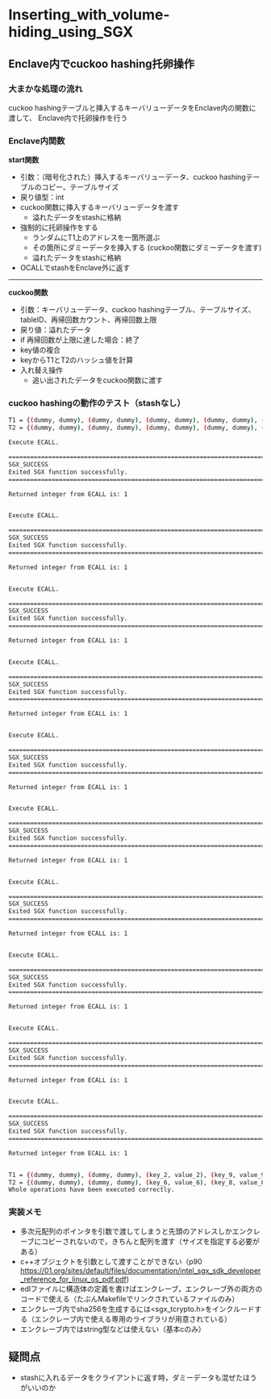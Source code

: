 # Inserting_with_volume-hiding_using_SGX

## Enclave内でcuckoo hashing托卵操作
### 大まかな処理の流れ
cuckoo hashingテーブルと挿入するキーバリューデータをEnclave内の関数に渡して、
Enclave内で托卵操作を行う

### Enclave内関数
**start関数**
- 引数：（暗号化された）挿入するキーバリューデータ、cuckoo hashingテーブルのコピー、テーブルサイズ
- 戻り値型：int
- cuckoo関数に挿入するキーバリューデータを渡す
    - 溢れたデータをstashに格納
- 強制的に托卵操作をする
    - ランダムにT1上のアドレスを一箇所選ぶ
    - その箇所にダミーデータを挿入する (cuckoo関数にダミーデータを渡す)
    - 溢れたデータをstashに格納
- OCALLでstashをEnclave外に返す
---
**cuckoo関数**
- 引数：キーバリューデータ、cuckoo hashingテーブル、テーブルサイズ、tableID、再帰回数カウント、再帰回数上限
- 戻り値：溢れたデータ
- if 再帰回数が上限に達した場合：終了
- key値の複合
- keyからT1とT2のハッシュ値を計算
- 入れ替え操作
    - 追い出されたデータをcuckoo関数に渡す

### cuckoo hashingの動作のテスト（stashなし）
```bash
T1 = {(dummy, dummy), (dummy, dummy), (dummy, dummy), (dummy, dummy), (dummy, dummy), (dummy, dummy), (dummy, dummy), (dummy, dummy), (dummy, dummy), (dummy, dummy)}
T2 = {(dummy, dummy), (dummy, dummy), (dummy, dummy), (dummy, dummy), (dummy, dummy), (dummy, dummy), (dummy, dummy), (dummy, dummy), (dummy, dummy), (dummy, dummy)}

Execute ECALL.

=============================================================================
SGX_SUCCESS
Exited SGX function successfully.
=============================================================================

Returned integer from ECALL is: 1


Execute ECALL.

=============================================================================
SGX_SUCCESS
Exited SGX function successfully.
=============================================================================

Returned integer from ECALL is: 1


Execute ECALL.

=============================================================================
SGX_SUCCESS
Exited SGX function successfully.
=============================================================================

Returned integer from ECALL is: 1


Execute ECALL.

=============================================================================
SGX_SUCCESS
Exited SGX function successfully.
=============================================================================

Returned integer from ECALL is: 1


Execute ECALL.

=============================================================================
SGX_SUCCESS
Exited SGX function successfully.
=============================================================================

Returned integer from ECALL is: 1


Execute ECALL.

=============================================================================
SGX_SUCCESS
Exited SGX function successfully.
=============================================================================

Returned integer from ECALL is: 1


Execute ECALL.

=============================================================================
SGX_SUCCESS
Exited SGX function successfully.
=============================================================================

Returned integer from ECALL is: 1


Execute ECALL.

=============================================================================
SGX_SUCCESS
Exited SGX function successfully.
=============================================================================

Returned integer from ECALL is: 1


Execute ECALL.

=============================================================================
SGX_SUCCESS
Exited SGX function successfully.
=============================================================================

Returned integer from ECALL is: 1


Execute ECALL.

=============================================================================
SGX_SUCCESS
Exited SGX function successfully.
=============================================================================

Returned integer from ECALL is: 1


T1 = {(dummy, dummy), (dummy, dummy), (key_2, value_2), (key_9, value_9), (dummy, dummy), (key_4, value_4), (key_5, value_5), (key_7, value_7), (dummy, dummy), (key_3, value_3)}
T2 = {(dummy, dummy), (dummy, dummy), (key_6, value_6), (key_8, value_8), (key_0, value_0), (dummy, dummy), (key_1, value_1), (dummy, dummy), (dummy, dummy), (dummy, dummy)}
Whole operations have been executed correctly.
```
### 実装メモ
- 多次元配列のポインタを引数で渡してしまうと先頭のアドレスしかエンクレーブにコピーされないので，きちんと配列を渡す（サイズを指定する必要がある）
- c++オブジェクトを引数として渡すことができない（p90 https://01.org/sites/default/files/documentation/intel_sgx_sdk_developer_reference_for_linux_os_pdf.pdf)
- edlファイルに構造体の定義を書けばエンクレーブ，エンクレーブ外の両方のコードで使える（たぶんMakefileでリンクされているファイルのみ）
- エンクレーブ内でsha256を生成するには<sgx_tcrypto.h>をインクルードする（エンクレーブ内で使える専用のライブラリが用意されている）
- エンクレーブ内ではstring型などは使えない（基本cのみ）
## 疑問点
- stashに入れるデータをクライアントに返す時，ダミーデータも混ぜたほうがいいのか

